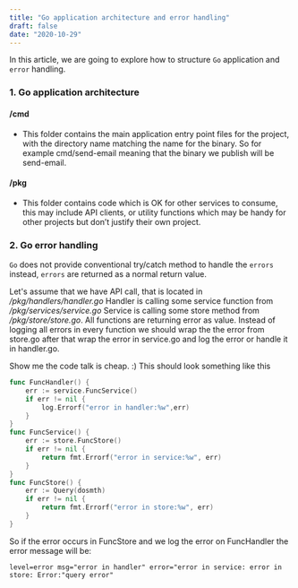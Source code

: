 ```yaml
---
title: "Go application architecture and error handling"
draft: false
date: "2020-10-29"
---
```


 In this article, we are going to explore how to structure `Go` application and `error` handling.

### 1. Go application architecture
#### /cmd
- This folder contains the main application entry point files for the project, with the directory name matching the name for the binary. So for example cmd/send-email meaning that the binary we publish will be send-email.

#### /pkg
- This folder contains code which is OK for other services to consume, this may include API clients, or utility functions which may be handy for other projects but don’t justify their own project.


### 2. Go error handling
`Go` does not provide conventional try/catch method to handle the `errors` instead, `errors` are returned as a normal return value.

Let's assume that we have API call, that is located in */pkg/handlers/handler.go*
Handler is calling some service function from */pkg/services/service.go*
Service is calling some store method from */pkg/store/store.go*. All functions are returning error as value.
Instead of logging  all errors in every function we should wrap the the error from store.go after that wrap the error in service.go and log the error or handle it in handler.go.

Show me the code talk is cheap. :) 
This should look something like this

```go
func FuncHandler() {
	err := service.FuncService()
	if err != nil {
		log.Errorf("error in handler:%w",err)
	}
}
func FuncService() {
	err := store.FuncStore()
	if err != nil {
		return fmt.Errorf("error in service:%w", err)
	}
}
func FuncStore() {
	err := Query(dosmth)
	if err != nil {
		return fmt.Errorf("error in store:%w", err)
	}
}

````

So if the error occurs in FuncStore and we log the error on FuncHandler the error message will be:


```log
level=error msg="error in handler" error="error in service: error in store: Error:"query error"
```



